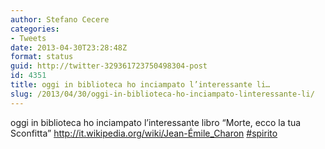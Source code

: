 ```yaml
---
author: Stefano Cecere
categories:
- Tweets
date: 2013-04-30T23:28:48Z
format: status
guid: http://twitter-329361723750498304-post
id: 4351
title: oggi in biblioteca ho inciampato l’interessante li…
slug: /2013/04/30/oggi-in-biblioteca-ho-inciampato-linteressante-li/
---
```


oggi in biblioteca ho inciampato l’interessante libro “Morte, ecco la tua Sconfitta” http://it.wikipedia.org/wiki/Jean-Émile_Charon [#spirito](http://twitter.com/search?q=%23spirito)